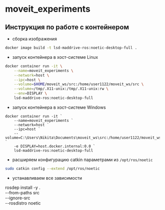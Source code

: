 # moveit_experiments

## Инструкция по работе с контейнером

* сборка изображения

```bash
docker image build -t lsd-maddrive-ros:noetic-desktop-full .
```

* запуск контейнера в хост-системе Linux

```bash
docker container run -it \
    --name=moveit_experiments \
    --network=host \
    --ipc=host \
    --volume=$HOME/moveit_ws/src:/home/user1122/moveit_ws/src \
    --volume=/tmp/.X11-unix:/tmp/.X11-unix:rw \
    --env=DISPLAY \
    lsd-maddrive-ros:noetic-desktop-full
```

* запуск контейнера в хост-системе Windows
```shell
docker container run -it `
    --name=moveit_experiments `
    --network=host `
    --ipc=host `
    --volume=C:\Users\Nikita\Documents\moveit_ws\src:/home/user1122/moveit_ws/src `
    -e DISPLAY=host.docker.internal:0.0 `
    lsd-maddrive-ros:noetic-desktop-full
```

* расширяем конфигурацию catkin параметрами из `/opt/ros/noetic`

```bash
sudo catkin config --extend /opt/ros/noetic
```

* устанавливаем все зависимости

rosdep install -y . \
    --from-paths src \
    --ignore-src \
    --rosdistro noetic
